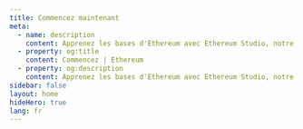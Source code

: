 ```yaml
---
title: Commencez maintenant
meta:
  - name: description
    content: Apprenez les bases d'Ethereum avec Ethereum Studio, notre EDI Web permettant de construire et tester les contrats intelligents.
  - property: og:title
    content: Commencez | Ethereum
  - property: og:description
    content: Apprenez les bases d'Ethereum avec Ethereum Studio, notre EDI Web permettant de construire et tester les contrats intelligents.
sidebar: false
layout: home
hideHero: true
lang: fr
---
```


<BuildPage />
